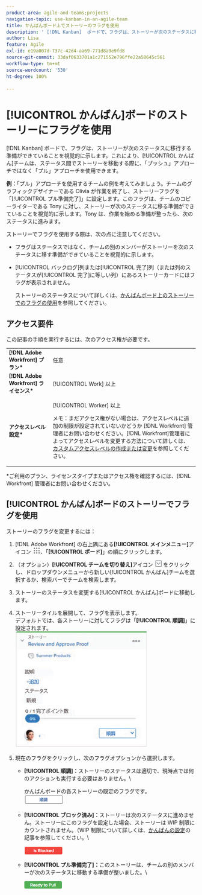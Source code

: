 ```yaml
---
product-area: agile-and-teams;projects
navigation-topic: use-kanban-in-an-agile-team
title: かんばんボード上でストーリーのフラグを使用
description: ' [!DNL Kanban]  ボードで、フラグは、ストーリーが次のステータスに移行する準備ができていることを視覚的に示します。これにより、かんばんチームは、ステータス間でストーリーを移動する際に、「プッシュ」アプローチではなく「プル」アプローチを使用できます。'
author: Lisa
feature: Agile
exl-id: e19a007d-737c-42d4-aa69-771d8a9e9fd8
source-git-commit: 33daf0633701a1c271552e796ffe22a58645c561
workflow-type: tm+mt
source-wordcount: '530'
ht-degree: 100%

---
```


# [!UICONTROL かんばん]ボードのストーリーにフラグを使用

[!DNL Kanban] ボードで、フラグは、ストーリーが次のステータスに移行する準備ができていることを視覚的に示します。これにより、[!UICONTROL かんばん]チームは、ステータス間でストーリーを移動する際に、「プッシュ」アプローチではなく「プル」アプローチを使用できます。

**例：**「プル」アプローチを使用するチームの例を考えてみましょう。チームのグラフィックデザイナーである Olivia が作業を終了し、ストーリーフラグを「[!UICONTROL プル準備完了]」に設定します。このフラグは、チームのコピーライターである Tony に対し、ストーリーが次のステータスに移る準備ができていることを視覚的に示します。Tony は、作業を始める準備が整ったら、次のステータスに進みます。

ストーリーでフラグを使用する際は、次の点に注意してください。

* フラグはステータスではなく、チームの別のメンバーがストーリーを次のステータスに移す準備ができていることを視覚的に示します。
* [!UICONTROL バックログ]列または[!UICONTROL 完了]列（または列のステータスが[!UICONTROL 完了]に等しい列）にあるストーリーカードにはフラグが表示されません。

  ストーリーのステータスについて詳しくは、[かんばんボード上のストーリーでのフラグの使用](#updating-the-status-of-stories-and-subtasks)を参照してください。

## アクセス要件

この記事の手順を実行するには、次のアクセス権が必要です。

<table style="table-layout:auto"> 
 <col> 
 <col> 
 <tbody> 
  <tr> 
   <td role="rowheader"><strong>[!DNL Adobe Workfront] プラン*</strong></td> 
   <td> <p>任意</p> </td> 
  </tr> 
  <tr> 
   <td role="rowheader"><strong>[!DNL Adobe Workfront] ライセンス*</strong></td> 
   <td> <p>[!UICONTROL Work] 以上</p> </td> 
  </tr> 
  <tr> 
   <td role="rowheader"><strong>アクセスレベル設定*</strong></td> 
   <td> <p>[!UICONTROL Worker] 以上</p> <p>メモ：まだアクセス権がない場合は、アクセスレベルに追加の制限が設定されていないかどうか [!DNL Workfront] 管理者にお問い合わせください。[!DNL Workfront]管理者によってアクセスレベルを変更する方法について詳しくは、<a href="../../administration-and-setup/add-users/configure-and-grant-access/create-modify-access-levels.md" class="MCXref xref">カスタムアクセスレベルの作成または変更</a>を参照してください。</p> </td> 
  </tr> 
 </tbody> 
</table>

&#42;ご利用のプラン、ライセンスタイプまたはアクセス権を確認するには、[!DNL Workfront] 管理者にお問い合わせください。

## [!UICONTROL かんばん]ボードのストーリーでフラグを使用

ストーリーのフラグを変更するには：

1. [!DNL Adobe Workfront] の右上隅にある&#x200B;**[!UICONTROL メインメニュー]**&#x200B;アイコン ![](assets/main-menu-icon.png)、「**[!UICONTROL ボード]**」の順にクリックします。

1. （オプション）**[!UICONTROL チームを切り替え]**&#x200B;アイコン ![チームを切り替えアイコン](assets/switch-team-icon.png) をクリックし、ドロップダウンメニューから新しい[!UICONTROL かんばん]チームを選択するか、検索バーでチームを検索します。

1. ストーリーのステータスを変更する[!UICONTROL かんばん]ボードに移動します。
1. ストーリータイルを展開して、フラグを表示します。\
   デフォルトでは、各ストーリーに対してフラグは「**[!UICONTROL 順調]**」に設定されます。\
   ![かんばんカード](assets/agile-storycard-kanban-2021-350x308.png)

1. 現在のフラグをクリックし、次のフラグオプションから選択します。

   * **[!UICONTROL 順調]：**&#x200B;ストーリーのステータスは適切で、現時点では何のアクションも実行する必要はありません。\

     かんばんボードの各ストーリーの既定のフラグです。\
      ![kanban_flag_ontrack.png](assets/kanban-flag-ontrack.png)

   * **[!UICONTROL ブロック済み]：**&#x200B;ストーリーは次のステータスに進めません。ストーリーにこのフラグを設定した場合、ストーリーは WIP 制限にカウントされません。（WIP 制限について詳しくは、[かんばんの設定](../../agile/get-started-with-agile-in-workfront/configure-kanban.md)の記事を参照してください。\

     ![kanban_flag_blocked.png](assets/kanban-flag-blocked.png)

   * **[!UICONTROL プル準備完了]：**&#x200B;このストーリーは、チームの別のメンバーが次のステータスに移動する準備が整いました。\

     ![kanban_flag_ready.png](assets/kanban-flag-ready.png)
